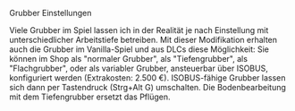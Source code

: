 Grubber Einstellungen

Viele Grubber im Spiel lassen ich in der Realität je nach Einstellung mit unterschiedlicher Arbeitstiefe betreiben.
Mit dieser Modifikation erhalten auch die Grubber im Vanilla-Spiel und aus DLCs diese Möglichkeit: Sie können im Shop als "normaler Grubber", als "Tiefengrubber", als "Flachgrubber", oder als variabler Grubber, ansteuerbar über ISOBUS, konfiguriert werden (Extrakosten: 2.500 €). ISOBUS-fähige Grubber lassen sich dann per Tastendruck (Strg+Alt G) umschalten.
Die Bodenbearbeitung mit dem Tiefengrubber ersetzt das Pflügen.
